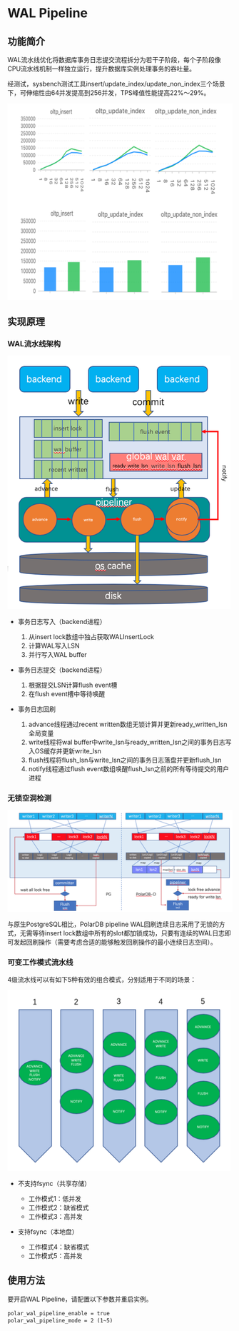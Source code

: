 # WAL Pipeline

## 功能简介

WAL流水线优化将数据库事务日志提交流程拆分为若干子阶段，每个子阶段像CPU流水线机制一样独立运行，提升数据库实例处理事务的吞吐量。

经测试，sysbench测试工具insert/update_index/update_non_index三个场景下，可伸缩性由64并发提高到256并发，TPS峰值性能提高22%～29%。

<img src="pic/12-WAL-Pipeline-Performance.png" alt="WAL Pipeline Performance" width="600" />

## 实现原理

### WAL流水线架构

<img src="pic/13-WAL-Pipeline-Architecture.png" alt="WAL Pipeline Architecture" width="500" />

- 事务日志写入（backend进程）
  1. 从insert lock数组中独占获取WALInsertLock
  2. 计算WAL写入LSN
  3. 并行写入WAL buffer


- 事务日志提交（backend进程）
  1. 根据提交LSN计算flush event槽
  2. 在flush event槽中等待唤醒


- 事务日志回刷 
  1. advance线程通过recent written数组无锁计算并更新ready_written_lsn全局变量
  2. write线程将wal buffer中write_lsn与ready_written_lsn之间的事务日志写入OS缓存并更新write_lsn
  3. flush线程将flush_lsn与write_lsn之间的事务日志落盘并更新flush_lsn
  4. notify线程通过flush event数组唤醒flush_lsn之前的所有等待提交的用户进程


###  无锁空洞检测

<img src="pic/14-Lock-Free-Slot-Detection.png" alt="Lock-Free Slot Detection" width="700" />

与原生PostgreSQL相比，PolarDB pipeline WAL回刷连续日志采用了无锁的方式，无需等待insert lock数组中所有的slot都加锁成功，只要有连续的WAL日志即可发起回刷操作（需要考虑合适的能够触发回刷操作的最小连续日志空间）。

### 可变工作模式流水线

4级流水线可以有如下5种有效的组合模式，分别适用于不同的场景：

<img src="pic/15-Pipeline-Working-Mode.png" alt="Pipeline Working Mode" width="500" />

- 不支持fsync（共享存储）
  - 工作模式1：低并发
  - 工作模式2：缺省模式
  - 工作模式3：高并发

- 支持fsync（本地盘）
  - 工作模式4：缺省模式
  - 工作模式5：高并发



## 使用方法

要开启WAL Pipeline，请配置以下参数并重启实例。

```
polar_wal_pipeline_enable = true
polar_wal_pipeline_mode = 2 (1~5)
```

